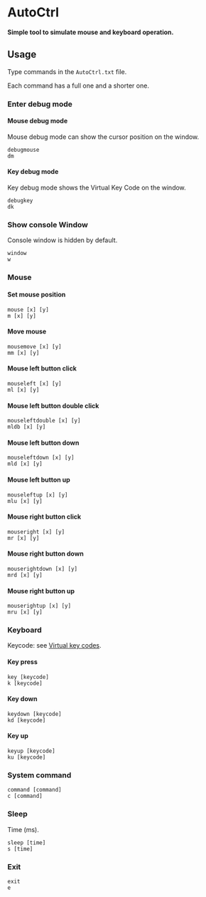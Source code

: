 # AutoCtrl

__Simple tool to simulate mouse and keyboard operation.__ 

## Usage

Type commands in the `AutoCtrl.txt` file. 

Each command has a full one and a shorter one. 

### Enter debug mode

#### Mouse debug mode

Mouse debug mode can show the cursor position on the window. 

```
debugmouse
dm
```

#### Key debug mode

Key debug mode shows the Virtual Key Code on the window. 

```
debugkey
dk
```

### Show console Window

Console window is hidden by default. 

```
window
w
```

### Mouse

#### Set mouse position

```
mouse [x] [y]
m [x] [y]
```

#### Move mouse

```
mousemove [x] [y]
mm [x] [y]
```
#### Mouse left button click

```
mouseleft [x] [y]
ml [x] [y]
```
#### Mouse left button double click

```
mouseleftdouble [x] [y]
mldb [x] [y]
```

#### Mouse left button down

```
mouseleftdown [x] [y]
mld [x] [y]
```

#### Mouse left button up

```
mouseleftup [x] [y]
mlu [x] [y]
```

#### Mouse right button click

```
mouseright [x] [y]
mr [x] [y]
```

#### Mouse right button down

```
mouserightdown [x] [y]
mrd [x] [y]
```

#### Mouse right button up

```
mouserightup [x] [y]
mru [x] [y]
```

### Keyboard

Keycode: see [Virtual key codes](https://learn.microsoft.com/en-us/windows/win32/inputdev/virtual-key-codes). 

#### Key press

```
key [keycode]
k [keycode]
```

#### Key down

```
keydown [keycode]
kd [keycode]
```

#### Key up

```
keyup [keycode]
ku [keycode]
```

### System command

```
command [command]
c [command]
```

### Sleep

Time (ms). 

```
sleep [time]
s [time]
```

### Exit

```
exit
e
```
